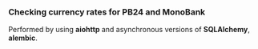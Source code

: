<h3>Checking currency rates for PB24 and MonoBank</h3>

Performed by using **aiohttp** and asynchronous versions of **SQLAlchemy**, **alembic**.